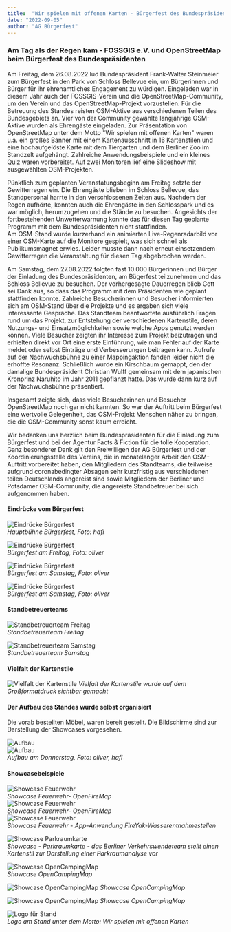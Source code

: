 ```yaml
---
title:  "Wir spielen mit offenen Karten - Bürgerfest des Bundespräsidenten"
date: "2022-09-05"
author: "AG Bürgerfest"
---
```


### Am Tag als der Regen kam - FOSSGIS e.V. und OpenStreetMap beim Bürgerfest des Bundespräsidenten

Am Freitag, dem 26.08.2022 lud Bundespräsident Frank-Walter Steinmeier zum Bürgerfest in den Park von Schloss Bellevue ein, um Bürgerinnen und Bürger für ihr ehrenamtliches Engagement zu würdigen. Eingeladen war in diesem Jahr auch der FOSSGIS-Verein und die OpenStreetMap-Community, um den Verein und das OpenStreetMap-Projekt vorzustellen.
Für die Betreuung des Standes reisten OSM-Aktive aus verschiedenen Teilen des Bundesgebiets an. Vier von der Community gewählte langjährige OSM-Aktive wurden als Ehrengäste eingeladen. 
Zur Präsentation von OpenStreetMap unter dem Motto "Wir spielen mit offenen Karten" waren u.a. ein großes Banner mit einem Kartenausschnitt in 16 Kartenstilen und eine hochaufgelöste Karte mit dem Tiergarten und dem Berliner Zoo im Standzelt aufgehängt. Zahlreiche Anwendungsbeispiele und ein kleines Quiz waren vorbereitet. Auf zwei Monitoren lief eine Slideshow mit ausgewählten OSM-Projekten.

Pünktlich zum geplanten Veranstatungsbeginn am Freitag setzte der Gewitterregen ein. Die Ehrengäste blieben im Schloss Bellevue, das Standpersonal harrte in den verschlossenen Zelten aus. Nachdem der Regen aufhörte, konnten auch die Ehrengäste in den Schlosspark und es war möglich, herumzugehen und die Stände zu besuchen. Angesichts der fortbestehenden Unwetterwarnung konnte das für diesen Tag geplante Programm mit dem Bundespräsidenten nicht stattfinden.   
Am OSM-Stand wurde kurzerhand ein animierten Live-Regenradarbild vor einer OSM-Karte auf die Monitore gespielt, was sich schnell als Publikumsmagnet erwies. Leider musste dann nach erneut einsetzendem Gewitterregen die Veranstaltung für diesen Tag abgebrochen werden.

Am Samstag, dem 27.08.2022 folgten fast 10.000 Bürgerinnen und Bürger der Einladung des Bundespräsidenten, am Bügerfest teilzunehmen und das Schloss Bellevue zu besuchen. Der vorhergesagte Dauerregen blieb Gott sei Dank aus, so dass das Programm mit dem Präsidenten wie geplant stattfinden konnte. Zahlreiche Besucherinnen und Besucher informierten sich am OSM-Stand über die Projekte und es ergaben sich viele interessante Gespräche. Das Standteam beantwortete ausführlich Fragen rund um das Projekt, zur Entstehung der verschiedenen Kartenstile, deren Nutzungs- und Einsatzmöglichkeiten sowie welche Apps genutzt werden können.
Viele Besucher zeigten ihr Interesse zum Projekt beizutragen und erhielten direkt vor Ort eine erste Einführung, wie man Fehler auf der Karte meldet oder selbst Einträge und Verbesserungen beitragen kann. Aufrufe auf der Nachwuchsbühne zu einer Mappingaktion fanden leider nicht die erhoffte  Resonanz. Schließlich wurde ein Kirschbaum gemappt, den der damalige Bundespräsident Christian Wulff gemeinsam mit dem japanischen Kronprinz Naruhito im Jahr 2011 gepflanzt hatte. Das wurde dann kurz auf der Nachwuchsbühne präsentiert.

Insgesamt zeigte sich, dass viele Besucherinnen und Besucher OpenStreetMap noch gar nicht kannten. So war der Auftritt beim Bürgerfest eine wertvolle Gelegenheit, das OSM-Projekt Menschen näher zu bringen, die die OSM-Community sonst kaum erreicht.

Wir bedanken uns herzlich beim Bundespräsidenten für die Einladung zum Bürgerfest und bei der Agentur Facts & Fiction für die tolle Kooperation.
Ganz besonderer Dank gilt den Freiwilligen der AG Bürgerfest und der Koordinierungsstelle des Vereins, die in monatelanger Arbeit den OSM-Auftritt vorbereitet haben, den Mitgliedern des Standteams, die teilweise aufgrund coronabedingter Absagen sehr kurzfristig aus verschiedenen
teilen Deutschlands angereist sind sowie Mitgliedern der Berliner und Potsdamer OSM-Community, die angereiste Standbetreuer bei sich aufgenommen haben.

#### Eindrücke vom Bürgerfest

![Eindrücke Bürgerfest](https://files.fossgis.de/Koordinierungsstelle/Buergerfest/2022_09_05_Stand_Buergerfest_August_2022_Freitag2.jpg)  
*Hauptbühne Bürgerfest, Foto: hafi*  

![Eindrücke Bürgerfest](https://files.fossgis.de/Koordinierungsstelle/Buergerfest/2022_09_05_Eindruck_Buergerfest_August_2022.jpg)  
*Bürgerfest am Freitag, Foto: oliver*  

![Eindrücke Bürgerfest](https://files.fossgis.de/Koordinierungsstelle/Buergerfest/2022_09_05_Eindruck_Buergerfest_August_2022_03.jpg)  
*Bürgerfest am Samstag, Foto: oliver*  

![Eindrücke Bürgerfest](https://files.fossgis.de/Koordinierungsstelle/Buergerfest/2022_09_05_Eindruck_Buergerfest_August_2022_02.jpg)  
*Bürgerfest am Samstag, Foto: oliver*  

#### Standbetreuerteams

![Standbetreuerteam Freitag](https://files.fossgis.de/Koordinierungsstelle/Buergerfest/2022_09_05_Stand_Buergerfest_August_2022_Team_Freitag.jpg)  
*Standbetreuerteam Freitag*

![Standbetreuerteam Samstag](https://files.fossgis.de/Koordinierungsstelle/Buergerfest/2022_09_05_Stand_Buergerfest_August_2022_Team_Samstag.jpg)  
*Standbetreuerteam Samstag*

#### Vielfalt der Kartenstile

![Vielfalt der Kartenstile](https://files.fossgis.de/Koordinierungsstelle/Buergerfest/Kartenstile_neu.png)  *Vielfalt der Kartenstile wurde auf dem Großformatdruck sichtbar gemacht*

#### Der Aufbau des Standes wurde selbst organisiert
Die vorab bestellten Möbel, waren bereit gestellt. Die Bildschirme sind zur Darstellung der Showcases vorgesehen.

![Aufbau](https://files.fossgis.de/Koordinierungsstelle/Buergerfest/2022_09_05_Stand_Buergerfest_Donnerstag_Aufbau.jpg)  
![Aufbau](https://files.fossgis.de/Koordinierungsstelle/Buergerfest/2022_09_05_Stand_Buergerfest_Donnerstag_Aufbau_2.jpg)  
*Aufbau am Donnerstag, Foto: oliver, hafi*

#### Showcasebeispiele

![Showcase Feuerwehr](https://files.fossgis.de/Koordinierungsstelle/Buergerfest/Showcase_Feuerwehr_und_OSM/OpenFireMap_Screenshot_Nuernberg_01.png)  
*Showcase Feuerwehr- OpenFireMap*  
![Showcase Feuerwehr](https://files.fossgis.de/Koordinierungsstelle/Buergerfest/Showcase_Feuerwehr_und_OSM/OpenFireMap_Screenshot_Nuernberg_03.png)  
*Showcase Feuerwehr- OpenFireMap*  
![Showcase Feuerwehr](https://files.fossgis.de/Koordinierungsstelle/Buergerfest/Showcase_Feuerwehr_und_OSM/fireyak_quer.png)  
*Showcase Feuerwehr - App-Anwendung FireYak-Wasserentnahmestellen*  

![Showcase Parkraumkarte](https://files.fossgis.de/Koordinierungsstelle/Buergerfest/Showcase_Parkraumanalyse/OSM_Parkraumprojekt_Karte_Neukoelln.png)  
*Showcase - Parkraumkarte - das Berliner Verkehrswendeteam stellt einen Kartenstil zur Darstellung einer Parkraumanalyse vor*  

![Showcase OpenCampingMap](https://files.fossgis.de/Koordinierungsstelle/Buergerfest/OCM_Berlin.png)  
*Showcase OpenCampingMap*  

![Showcase OpenCampingMap](https://files.fossgis.de/Koordinierungsstelle/Buergerfest/OCM_Pfadfinder.png)
*Showcase OpenCampingMap*  

![Showcase OpenCampingMap](https://files.fossgis.de/Koordinierungsstelle/Buergerfest/OCM_Campingplatz_detailliert.png)
*Showcase OpenCampingMap*  

![Logo für Stand](https://files.fossgis.de/Koordinierungsstelle/Buergerfest/Logos.png)  
*Logo am Stand unter dem Motto: Wir spielen mit offenen Karten*

